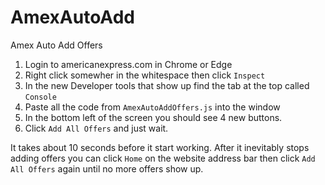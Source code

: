 # AmexAutoAdd
Amex Auto Add Offers

1. Login to americanexpress.com in Chrome or Edge
1. Right click somewher in the whitespace then click `Inspect`
1. In the new Developer tools that show up find the tab at the top called `Console`
1. Paste all the code from `AmexAutoAddOffers.js` into the window
1. In the bottom left of the screen you should see 4 new buttons. 
1. Click `Add All Offers` and just wait. 

It takes about 10 seconds before it start working. After it inevitably stops adding offers you can click `Home` on the website address bar then click `Add All Offers` again until no more offers show up.